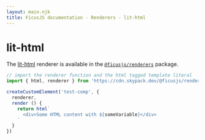 ```yaml
---
layout: main.njk
title: FicusJS documentation - Renderers - lit-html
---
```

# lit-html

The [lit-html](https://www.npmjs.com/package/lit-html) renderer is available in the [`@ficusjs/renderers`](https://www.npmjs.com/package/@ficusjs/renderers) package.

```js
// import the renderer function and the html tagged template literal
import { html, renderer } from 'https://cdn.skypack.dev/@ficusjs/renderers@5/lit-html'

createCustomElement('test-comp', {
  renderer,
  render () {
    return html`
      <div>Some HTML content with ${someVariable}</div>
    `
  }
})
```
